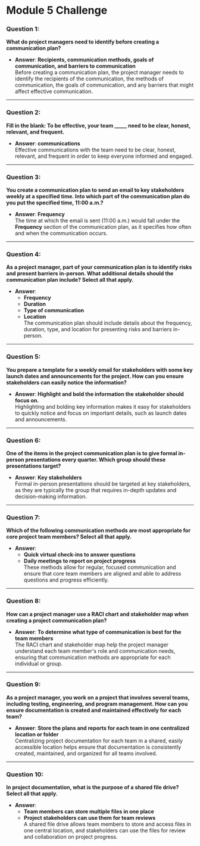 # Module 5 Challenge


### Question 1:
**What do project managers need to identify before creating a communication plan?**

- **Answer**: **Recipients, communication methods, goals of communication, and barriers to communication**  
  Before creating a communication plan, the project manager needs to identify the recipients of the communication, the methods of communication, the goals of communication, and any barriers that might affect effective communication.

---

### Question 2:
**Fill in the blank: To be effective, your team _____ need to be clear, honest, relevant, and frequent.**

- **Answer**: **communications**  
  Effective communications with the team need to be clear, honest, relevant, and frequent in order to keep everyone informed and engaged.

---

### Question 3:
**You create a communication plan to send an email to key stakeholders weekly at a specified time. Into which part of the communication plan do you put the specified time, 11:00 a.m.?**

- **Answer**: **Frequency**  
  The time at which the email is sent (11:00 a.m.) would fall under the **Frequency** section of the communication plan, as it specifies how often and when the communication occurs.

---

### Question 4:
**As a project manager, part of your communication plan is to identify risks and present barriers in-person. What additional details should the communication plan include? Select all that apply.**

- **Answer**:  
  - **Frequency**  
  - **Duration**  
  - **Type of communication**  
  - **Location**  
  The communication plan should include details about the frequency, duration, type, and location for presenting risks and barriers in-person.

---

### Question 5:
**You prepare a template for a weekly email for stakeholders with some key launch dates and announcements for the project. How can you ensure stakeholders can easily notice the information?**

- **Answer**: **Highlight and bold the information the stakeholder should focus on.**  
  Highlighting and bolding key information makes it easy for stakeholders to quickly notice and focus on important details, such as launch dates and announcements.

---

### Question 6:
**One of the items in the project communication plan is to give formal in-person presentations every quarter. Which group should these presentations target?**

- **Answer**: **Key stakeholders**  
  Formal in-person presentations should be targeted at key stakeholders, as they are typically the group that requires in-depth updates and decision-making information.

---

### Question 7:
**Which of the following communication methods are most appropriate for core project team members? Select all that apply.**

- **Answer**:  
  - **Quick virtual check-ins to answer questions**  
  - **Daily meetings to report on project progress**  
  These methods allow for regular, focused communication and ensure that core team members are aligned and able to address questions and progress efficiently.

---

### Question 8:
**How can a project manager use a RACI chart and stakeholder map when creating a project communication plan?**

- **Answer**: **To determine what type of communication is best for the team members**  
  The RACI chart and stakeholder map help the project manager understand each team member's role and communication needs, ensuring that communication methods are appropriate for each individual or group.

---

### Question 9:
**As a project manager, you work on a project that involves several teams, including testing, engineering, and program management. How can you ensure documentation is created and maintained effectively for each team?**

- **Answer**: **Store the plans and reports for each team in one centralized location or folder**  
  Centralizing project documentation for each team in a shared, easily accessible location helps ensure that documentation is consistently created, maintained, and organized for all teams involved.

---

### Question 10:
**In project documentation, what is the purpose of a shared file drive? Select all that apply.**

- **Answer**:  
  - **Team members can store multiple files in one place**  
  - **Project stakeholders can use them for team reviews**  
  A shared file drive allows team members to store and access files in one central location, and stakeholders can use the files for review and collaboration on project progress.

